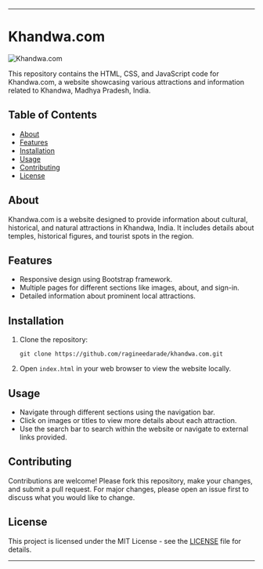 
---

# Khandwa.com

![Khandwa.com](https://1.bp.blogspot.com/-yHM4ORbP8bc/XWVw9gwFrpI/AAAAAAAAA4U/TxJa37uJ8QcS2KW6SCRBYSKHp4c_ly-JgCLcBGAs/w1600/Omkareshwar%2BJyotirlinga%2BTemple%2BMadhya%2BPradesh.jpg)

This repository contains the HTML, CSS, and JavaScript code for Khandwa.com, a website showcasing various attractions and information related to Khandwa, Madhya Pradesh, India.

## Table of Contents

- [About](#about)
- [Features](#features)
- [Installation](#installation)
- [Usage](#usage)
- [Contributing](#contributing)
- [License](#license)

## About

Khandwa.com is a website designed to provide information about cultural, historical, and natural attractions in Khandwa, India. It includes details about temples, historical figures, and tourist spots in the region.

## Features

- Responsive design using Bootstrap framework.
- Multiple pages for different sections like images, about, and sign-in.
- Detailed information about prominent local attractions.

## Installation

1. Clone the repository:
   ```
   git clone https://github.com/ragineedarade/khandwa.com.git
   ```
2. Open `index.html` in your web browser to view the website locally.

## Usage

- Navigate through different sections using the navigation bar.
- Click on images or titles to view more details about each attraction.
- Use the search bar to search within the website or navigate to external links provided.

## Contributing

Contributions are welcome! Please fork this repository, make your changes, and submit a pull request. For major changes, please open an issue first to discuss what you would like to change.

## License

This project is licensed under the MIT License - see the [LICENSE](LICENSE) file for details.

---

 
